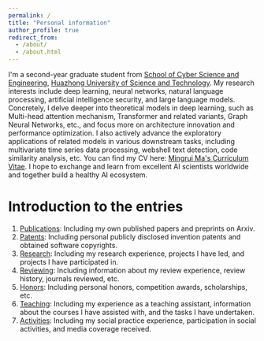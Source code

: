 ```yaml
---
permalink: /
title: "Personal information"
author_profile: true
redirect_from: 
  - /about/
  - /about.html
---
```


I'm a second-year graduate student from [School of Cyber Science and Engineering](http://cse.hust.edu.cn/), [Huazhong University of Science and Technology](https://www.hust.edu.cn/). My research interests include deep learning, neural networks, natural language processing, artificial intelligence security, and large language models. Concretely, I delve deeper into theoretical models in deep learning, such as Multi-head attention mechanism, Transformer and related variants, Graph Neural Networks, etc., and focus more on architecture innovation and performance optimization. I also actively advance the exploratory applications of related models in various downstream tasks, including multivariate time series data processing, webshell text detection, code similarity analysis, etc.
You can find my CV here: [Mingrui Ma's Curriculum Vitae](../assets/Curriculum_Vitae.pdf). I hope to exchange and learn from excellent AI scientists worldwide and together build a healthy AI ecosystem.


Introduction to the entries
======
1. [Publications](https://jkpathfinder.github.io/publications/): Including my own published papers and preprints on Arxiv.
1. [Patents](https://jkpathfinder.github.io/patent/): Including personal publicly disclosed invention patents and obtained software copyrights.
1. [Research](https://jkpathfinder.github.io/research/): Including my research experience, projects I have led, and projects I have participated in.
1. [Reviewing](https://jkpathfinder.github.io/reviewing/): Including information about my review experience, review history, journals reviewed, etc.
1. [Honors](https://jkpathfinder.github.io/portfolio/): Including personal honors, competition awards, scholarships, etc. 
1. [Teaching](https://jkpathfinder.github.io/teaching/): Including my experience as a teaching assistant, information about the courses I have assisted with, and the tasks I have undertaken.
1. [Activities](https://jkpathfinder.github.io/activity/): Including my social practice experience, participation in social activities, and media coverage received.
